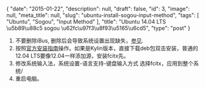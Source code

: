 {
    "date": "2015-01-22",
    "description": null,
    "draft": false,
    "id": 3,
    "image": null,
    "meta_title": null,
    "slug": "ubuntu-install-sogou-input-method",
    "tags": [
        "Ubuntu",
        "Sogou",
        "Input Method"
    ],
    "title": "Ubuntu 14.04 LTS \u5b89\u88c5 sogou \u62fc\u97f3\u8f93\u5165\u6cd5",
    "type": "post"
}


1. 不要删除iBus, 删除后会导致系统设置出现缺失，[参见](http://jingyan.baidu.com/article/375c8e19985a2125f2a229cb.html).
2. 按照[官方安装指南](http://pinyin.sogou.com/linux/help.php)操作。如果是Kylin版本，直接下载deb包双击安装，普通的12.04 LTS要像12.04一样添加源，安装fcitx先。
3. 修改系统输入法，系统设置-语言支持-键盘输入方式 选择fcitx，应用到整个系统/
4. 重启电脑。
